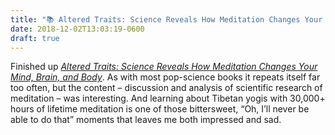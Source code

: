 ```yaml
---
title: "📚 Altered Traits: Science Reveals How Meditation Changes Your Mind, Brain, and Body"
date: 2018-12-02T13:03:19-0600
draft: true
---
```






Finished up [_Altered Traits: Science Reveals How Meditation Changes Your Mind, Brain, and Body_](https://www.goodreads.com/book/show/34272471-altered-traits). As with most pop-science books it repeats itself far too often, but the content – discussion and analysis of scientific research of meditation – was interesting. And learning about Tibetan yogis with 30,000+ hours of lifetime meditation is one of those bittersweet, “Oh, I’ll never be able to do that” moments that leaves me both impressed and sad.



